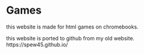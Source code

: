 # Games
this website is made for html games on chromebooks.
<div>
this website is ported to github from my old website.
</div>
<div>
https://spew45.github.io/
</div>
